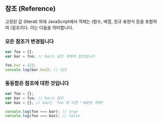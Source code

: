 ## 참조 (Reference)

고정된 값 (literal) 외에 JavaScript에서 객체는 (함수, 배열, 정규 표현식 등을 포함하여 )참조이다. 이는 다음을 의미합니다.

### 모든 참조가 변경됩니다

```js
var foo = {};
var bar = foo; // bar는 같은 객체의 참조입니다

foo.baz = 123;
console.log(bar.baz); // 123
```

### 동등함은 참조에 대한 것입니다

```js
var foo = {};
var bar = foo; // bar는 참조
var baz = {}; // baz는 `foo`와 다른 *새로운 객체*

console.log(foo === bar); // true
console.log(foo === baz); // false
```
